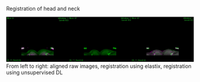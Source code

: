 
Registration of head and neck

![Registration Demo](demo/p28_11_video.gif) <br />
From left to right: aligned raw images, registration using elastix, registration using unsupervised DL
